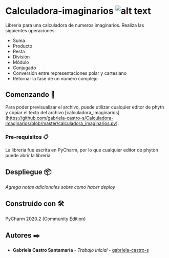 # Calculadora-imaginarios ![alt text](https://emojipedia-us.s3.dualstack.us-west-1.amazonaws.com/thumbs/120/lg/57/pocket-calculator_1f5a9.png)
Libreria para una calculadora de numeros imaginarios. Realiza las siguientes operaciones:

- Suma
- Producto
- Resta
- División
- Módulo
- Conjugado
- Conversión entre representaciones polar y cartesiano
- Retornar la fase de un número complejo

## Comenzando 🚀

Para poder previsualizar el archivo, puede utilizar cualquier editor de phytn y copiar el texto del archivo [calculadora_imaginarios] (https://github.com/gabriela-castro-s/Calculadora-imaginarios/blob/master/calculadora_imaginarios.py).


### Pre-requisitos 📋

La libreria fue escrita en PyCharm, por lo que cualquier editor de phyton puede abrir la librería.


## Despliegue 📦

_Agrega notas adicionales sobre como hacer deploy_

## Construido con 🛠️

PyCharm 2020.2 (Community Edition)

## Autores ✒️

* **Gabriela Castro Santamaría** - *Trabajo Inicial* - [gabriela-castro-s](https://github.com/gabriela-castro-s) 

